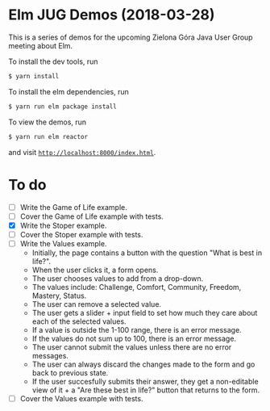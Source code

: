 # Elm JUG Demos (2018-03-28)

This is a series of demos for the upcoming Zielona Góra Java User Group meeting
about Elm.

To install the dev tools, run
```bash
$ yarn install
```

To install the elm dependencies, run
```bash
$ yarn run elm package install
```

To view the demos, run
```bash
$ yarn run elm reactor
```
and visit [`http://localhost:8000/index.html`](http://localhost:8000/index.html).

# To do

* [ ] Write the Game of Life example.
* [ ] Cover the Game of Life example with tests.
* [x] Write the Stoper example.
* [ ] Cover the Stoper example with tests.
* [ ] Write the Values example.
    * Initially, the page contains a button with the question "What is best in
      life?".
    * When the user clicks it, a form opens.
    * The user chooses values to add from a drop-down.
    * The values include: Challenge, Comfort, Community, Freedom, Mastery, Status.
    * The user can remove a selected value.
    * The user gets a slider + input field to set how much they care about each
      of the selected values.
    * If a value is outside the 1-100 range, there is an error message.
    * If the values do not sum up to 100, there is an error message.
    * The user cannot submit the values unless there are no error messages.
    * The user can always discard the changes made to the form and go back to
      previous state.
    * If the user succesfully submits their answer, they get a non-editable
      view of it + a "Are these best in life?" button that returns to the form.
* [ ] Cover the Values example with tests.